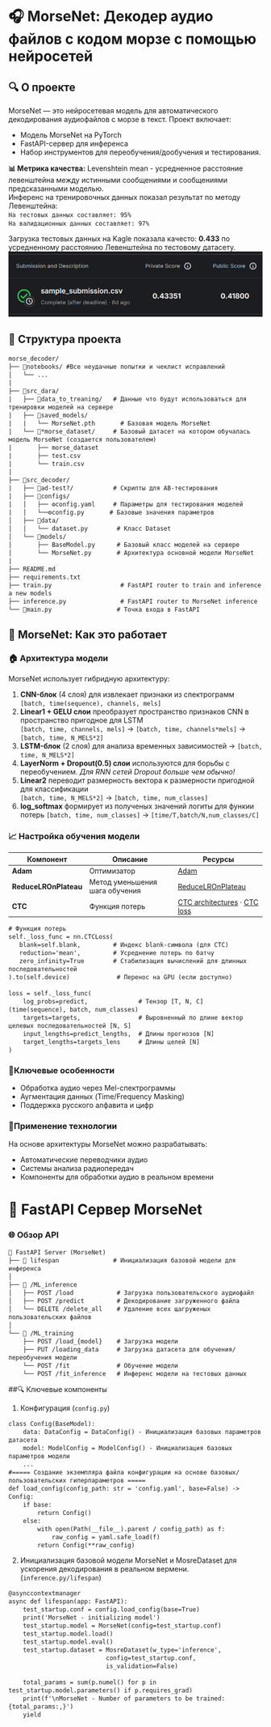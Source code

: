 # 🎧 MorseNet: Декодер аудио файлов с кодом морзе с помощью нейросетей

## 🔍 О проекте
MorseNet — это нейросетевая модель для автоматического декодирования аудиофайлов с морзе в текст. Проект включает:
- Модель MorseNet на PyTorch
- FastAPI-сервер для инференса
- Набор инструментов для переобучения/дообучения и тестирования.

**📊 Метрика качества:** Levenshtein mean - усредненное расстояние левенштейна между истинными сообщениями и сообщениями предсказанными моделью.  
Инференс на тренировочных данных показал результат по методу Левенштейна:  
`На тестовых данных составляет: 95%`  
`На валидационных данных составляет: 97%`

Загрузка тестовых данных на Kagle показала качесто: **0.433** по усредненному расстоянию Левенштейна по тестовому датасету.
![](Kagle.png)
## 📂 Структура проекта
```
morse_decoder/
├── 📂notebooks/ #Все неудачные попытки и чеклист исправлений
│   └── ...
|              
├── 📂src_dara/             
|   ├── 📂data_to_treaning/   # Данные что будут использоваться для тренировки моделей на сервере
|   ├── 📂saved_models/
|   |   └── MorseNet.pth       # Базовая модель MorseNet
|   └── 📂*morse_dataset/     # Базовый датасет на котором обучалась модель MorseNet (создается пользователем)
|       ├── morse_dataset
|       ├── test.csv  
|       └── train.csv
|
├── 📂src_decoder/
|   ├── 📂ad-test?/           # Скрипты для AB-тестирования
|   ├── 📂configs/            
|   │   ├── ⚙️config.yaml     # Параметры для тестирования моделей
|   │   └──⚙️config.py       # Базовые значения параметров
│   ├── 📂data/                 
│   │   └── dataset.py        # Класс Dataset
│   └── 📂models/
│       ├── BaseModel.py      # Базовый класс моделей на сервере
│       └── MorseNet.py       # Архитектура основной модели MorseNet
|
├── README.md
├── requirements.txt        
├── train.py                   # FastAPI router to train and inference a new models
├── inference.py               # FastAPI router to MorseNet inference
└── 🚀main.py                  # Точка входа в FastAPI
```
## 🧠 MorseNet: Как это работает
### 🏠 Архитектура модели
MorseNet использует гибридную архитектуру:
1. **CNN-блок** (4 слоя) для извлекает признаки из спектрограмм  
   `[batch, time(sequence), channels, mels]`
2. **Linear1 + GELU слои** преобразует пространство признаков CNN в пространство пригодное для LSTM  
   `[batch, time, channels, mels]` → `[batch, time, channels*mels]` → `[batch, time, N_MELS*2]`
3. **LSTM-блок** (2 слоя) для анализа временных зависимостей
   → `[batch, time, N_MELS*2]`
4. **LayerNorm + Dropout(0.5) слои** используются для борьбы с переобучением. _Для RNN сетей Dropout больше чем обычно!_
5. **Linear2** переводит размерность вектора к размерности пригодной для классификации  
   `[batch, time, N_MELS*2]` → `[batch, time, num_classes]`
6. **log_softmax** формирует из полученых значений логиты для функии потерь
   `[batch, time, num_classes]` → `[time/T,batch/N,num_classes/C]`

### 📈 Настройка обучения модели
| Компонент               | Описание                       | Ресурсы |
|-------------------------|--------------------------------|--------|
| **Adam**                |Оптимизатор    | [Adam](https://docs.pytorch.org/docs/stable/generated/torch.optim.Adam.html#torch.optim.Adam) |
| **ReduceLROnPlateau**   | Метод уменьшения шага обучения | [ReduceLROnPlateau](https://docs.pytorch.org/docs/stable/generated/torch.optim.lr_scheduler.ReduceLROnPlateau.html#torch.optim.lr_scheduler.ReduceLROnPlateau) |
| **CTC**  | Функция потерь| [CTC architectures](https://huggingface.co/learn/audio-course/en/chapter3/ctc)   · [CTC loss](https://github.com/shouxieai/CTC_loss_pytorch?tab=readme-ov-file) |
   ```
   # Функция потерь
   self._loss_func = nn.CTCLoss(
      blank=self.blank,         # Индекс blank-символа (для CTC)
      reduction='mean',         # Усреднение потерь по батчу
      zero_infinity=True        # Стабилизация вычислений для длинных последовательностей
   ).to(self.device)             # Перенос на GPU (если доступно)
   
   loss = self._loss_func(
       log_probs=predict,              # Тензор [T, N, C] (time(sequence), batch, num_classes)
       targets=targets,                # Выровненный по длине вектор целевых последовательностей [N, S]
       input_lengths=predict_lengths,  # Длины прогнозов [N]
       target_lengths=targets_lens     # Длины целей [N]
   )
   ```
### 🔸Ключевые особенности
- Обработка аудио через Mel-спектрограммы
- Аугментация данных (Time/Frequency Masking)
- Поддержка русского алфавита и цифр
### 📌Применение технологии
На основе архитектуры MorseNet можно разрабатывать:
- Автоматические переводчики аудио
- Системы анализа радиопередач
- Компоненты для обработки аудио в реальном времени

# 🚀 FastAPI Сервер MorseNet
### 🌐 Обзор API
```
📂 FastAPI Server (MorseNet)
├── 🔄 lifespan               # Инициализация базовой модели для инференса
│
├── 📌 /ML_inference
│   ├── POST /load            # Загрузка пользовательского аудиофайл
│   ├── POST /predict         # Декодирование загруженного файла
│   └── DELETE /delete_all    # Удаление всех щагруженых пользовательских файлов
│
└── 📌 /ML_training
    ├── POST /load_{model}    # Загрузка модели
    ├── PUT /loading_data     # Загрузка датасета для обучения/переобучения модели
    └── POST /fit             # Обучение модели
    └── POST /fit_inference   # Инференс модели на тестовых данных
```

 ##🔍 Ключевые компоненты
 1. Конфигурация (`config.py`)
   ```
   class Config(BaseModel):
       data: DataConfig = DataConfig() - Инициализация базовых параметров датасета
       model: ModelConfig = ModelConfig() - Инициализация базовых параметров модели
       ...
   #===== Создание экземпляра файла конфигурации на основе базовых/пользовательских гиперпараметров =====
   def load_config(config_path: str = 'config.yaml', base=False) -> Config: 
       if base:
           return Config()
       else:
           with open(Path(__file__).parent / config_path) as f:
               raw_config = yaml.safe_load(f)
           return Config(**raw_config)
   ```
2. Инициализация базовой модели MorseNet и MosreDataset для ускорения декодирования в реальном вермени.(`inference.py/lifespan`)
```
@asynccontextmanager
async def lifespan(app: FastAPI):
    test_startup.conf = config.load_config(base=True)
    print('MorseNet - initializing model')
    test_startup.model = MorseNet(config=test_startup.conf)
    test_startup.model.load()
    test_startup.model.eval()
    test_startup.dataset = MosreDataset(w_type='inference', 
                           config=test_startup.conf, 
                           is_validation=False)
    
    total_params = sum(p.numel() for p in test_startup.model.parameters() if p.requires_grad)    
    print(f'\nMorseNet - Number of parameters to be trained: {total_params:,}')
    yield
```
